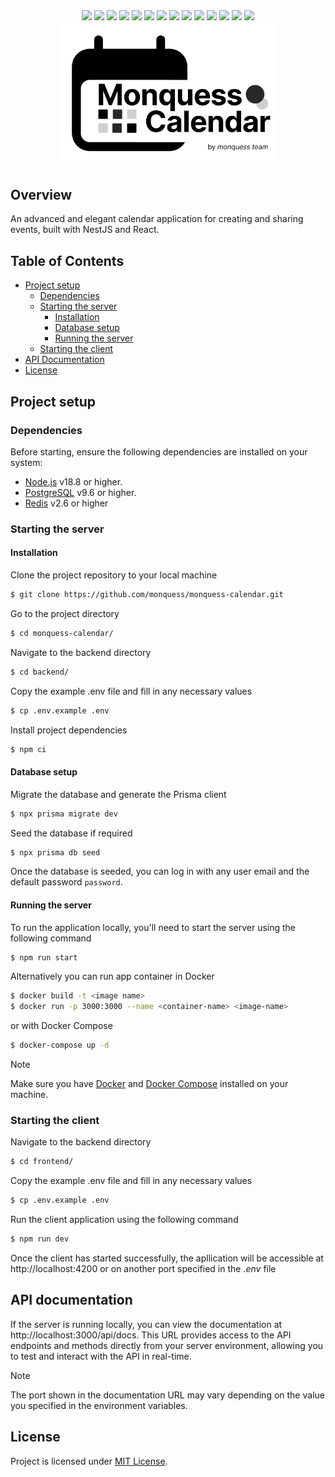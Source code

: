 <div align="center">
  <img src="https://img.shields.io/badge/TypeScript-3178C6?logo=typescript&logoColor=fff" />
  <img src="https://img.shields.io/badge/React-20232A?logo=react&logoColor=%2361DAFB" />
  <img src="https://img.shields.io/badge/React_Router-CA4245?logo=react-router&logoColor=white" />
  <img src="https://img.shields.io/badge/Mantine-339AF0?logo=mantine&logoColor=fff" />
  <img src="https://img.shields.io/badge/Vite-646CFF?logo=vite&logoColor=fff" />
  <img src="https://img.shields.io/badge/Nest.js-E0234E?logo=nestjs&logoColor=fff" />
  <img src="https://img.shields.io/badge/Prisma-2D3748?logo=prisma&logoColor=fff" />
  <img src="https://img.shields.io/badge/Postgres-316192?logo=postgresql&logoColor=fff" />
  <img src="https://img.shields.io/badge/Passport-34E27A?logo=passport&logoColor=fff" />
  <img src="https://img.shields.io/badge/Amazon_S3-232F3E?logo=amazonwebservices&logoColor=fff" />
  <img src="https://img.shields.io/badge/OpenAPI-6BA539?logo=openapiinitiative&logoColor=fff" />    
  <img src="https://img.shields.io/badge/Swagger-85EA2D?logo=swagger&logoColor=fff" />
  <img src="https://img.shields.io/badge/Redis-DD0031?logo=redis&logoColor=fff" />
  <img src="https://img.shields.io/badge/Docker-2496ED?logo=docker&logoColor=fff" />
</div>

<div align="center">
  <img src="./frontend/public/logo.svg" width="350"/>
</div>

## Overview

An advanced and elegant calendar application for creating and sharing events, built with NestJS and React.

## Table of Contents

- [Project setup](#project-setup)
  - [Dependencies](#dependencies)
  - [Starting the server](#starting-the-server)
    - [Installation](#installation)
    - [Database setup](#database-setup)
    - [Running the server](#running-the-server)
  - [Starting the client](#starting-the-client)
- [API Documentation](#api-documentation)
- [License](#license)

## Project setup

### Dependencies

Before starting, ensure the following dependencies are installed on your system:

- [Node.js](https://nodejs.org/en) v18.8 or higher.
- [PostgreSQL](https://www.postgresql.org) v9.6 or higher.
- [Redis](https://redis.io) v2.6 or higher

### Starting the server

#### Installation

Clone the project repository to your local machine

```bash
$ git clone https://github.com/monquess/monquess-calendar.git
```

Go to the project directory

```bash
$ cd monquess-calendar/
```

Navigate to the backend directory

```bash
$ cd backend/
```

Copy the example .env file and fill in any necessary values

```bash
$ cp .env.example .env
```

Install project dependencies

```bash
$ npm ci
```

#### Database setup

Migrate the database and generate the Prisma client

```bash
$ npx prisma migrate dev
```

Seed the database if required

```bash
$ npx prisma db seed
```

Once the database is seeded, you can log in with any user email and the default password `password`.

#### Running the server

To run the application locally, you'll need to start the server using the following command

```bash
$ npm run start
```

Alternatively you can run app container in Docker

```bash
$ docker build -t <image name>
$ docker run -p 3000:3000 --name <container-name> <image-name>
```

or with Docker Compose

```bash
$ docker-compose up -d
```

> [!NOTE]
> Make sure you have [Docker](https://www.docker.com) and [Docker Compose](https://docs.docker.com/compose/) installed on your machine.

### Starting the client

Navigate to the backend directory

```bash
$ cd frontend/
```

Copy the example .env file and fill in any necessary values

```bash
$ cp .env.example .env
```

Run the client application using the following command

```bash
$ npm run dev
```

Once the client has started successfully, the apllication will be accessible at http://localhost:4200 or on another port specified in the _.env_ file

## API documentation

If the server is running locally, you can view the documentation at http://localhost:3000/api/docs. This URL provides access to the API endpoints and methods directly from your server environment, allowing you to test and interact with the API in real-time.

> [!NOTE]
> The port shown in the documentation URL may vary depending on the value you specified in the environment variables.

## License

Project is licensed under [MIT License](LICENSE).
